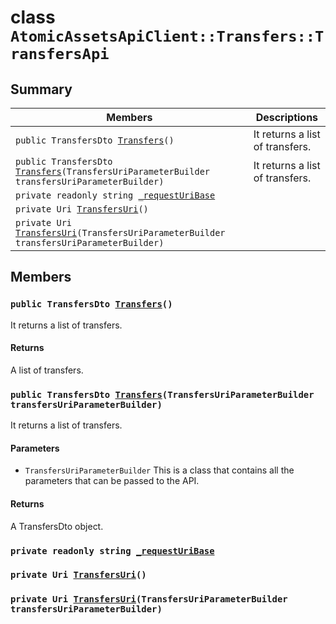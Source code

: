 # class `AtomicAssetsApiClient::Transfers::TransfersApi` 

## Summary

 Members                        | Descriptions                                
--------------------------------|---------------------------------------------
`public TransfersDto `[`Transfers`](#class_atomic_assets_api_client_1_1_transfers_1_1_transfers_api_1aec0b36332a9be12df6ebfb067da0ecba)`()` | It returns a list of transfers.
`public TransfersDto `[`Transfers`](#class_atomic_assets_api_client_1_1_transfers_1_1_transfers_api_1ac692fc0ceac5e8f2bf583f1e41cabdae)`(TransfersUriParameterBuilder transfersUriParameterBuilder)` | It returns a list of transfers.
`private readonly string `[`_requestUriBase`](#class_atomic_assets_api_client_1_1_transfers_1_1_transfers_api_1a1854c4909a1013a684af16fb52e8a387) | 
`private Uri `[`TransfersUri`](#class_atomic_assets_api_client_1_1_transfers_1_1_transfers_api_1a75e5cf6cddb62fc9e45fbf831b1d71d1)`()` | 
`private Uri `[`TransfersUri`](#class_atomic_assets_api_client_1_1_transfers_1_1_transfers_api_1a9388420fefbd204d7f362bc1386dc980)`(TransfersUriParameterBuilder transfersUriParameterBuilder)` | 

## Members

### `public TransfersDto `[`Transfers`](#class_atomic_assets_api_client_1_1_transfers_1_1_transfers_api_1aec0b36332a9be12df6ebfb067da0ecba)`()` 

It returns a list of transfers.

#### Returns
A list of transfers.

### `public TransfersDto `[`Transfers`](#class_atomic_assets_api_client_1_1_transfers_1_1_transfers_api_1ac692fc0ceac5e8f2bf583f1e41cabdae)`(TransfersUriParameterBuilder transfersUriParameterBuilder)` 

It returns a list of transfers.

#### Parameters
* `TransfersUriParameterBuilder` This is a class that contains all the parameters that can be passed to the API.

#### Returns
A TransfersDto object.

### `private readonly string `[`_requestUriBase`](#class_atomic_assets_api_client_1_1_transfers_1_1_transfers_api_1a1854c4909a1013a684af16fb52e8a387) 

### `private Uri `[`TransfersUri`](#class_atomic_assets_api_client_1_1_transfers_1_1_transfers_api_1a75e5cf6cddb62fc9e45fbf831b1d71d1)`()` 

### `private Uri `[`TransfersUri`](#class_atomic_assets_api_client_1_1_transfers_1_1_transfers_api_1a9388420fefbd204d7f362bc1386dc980)`(TransfersUriParameterBuilder transfersUriParameterBuilder)` 

